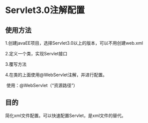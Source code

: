 # Servlet3.0注解配置

## 使用方法

1.创建javaEE项目，选择Servlet3.0以上的版本，可以不用创建web.xml

2.定义一个类，实现Servlet接口

3.覆写方法

4.在类的上面使用@WebServlet注解，并进行配置。

​    使用：@WebServlet（“资源路径”）



## 目的

简化xml文件配置。可以快速配置Servlet，是xml文件的替代。